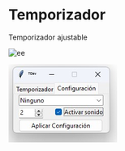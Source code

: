 # Temporizador
Temporizador ajustable

![ee](./Principal.jpg=250x)

![Configuración](https://github.com/Thoraal/Temporizador/blob/main/Configuraci%C3%B3n.jpg)
